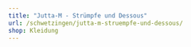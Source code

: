 ```yaml
---
title: "Jutta-M - Strümpfe und Dessous"
url: /schwetzingen/jutta-m-struempfe-und-dessous/
shop: Kleidung
---
```

